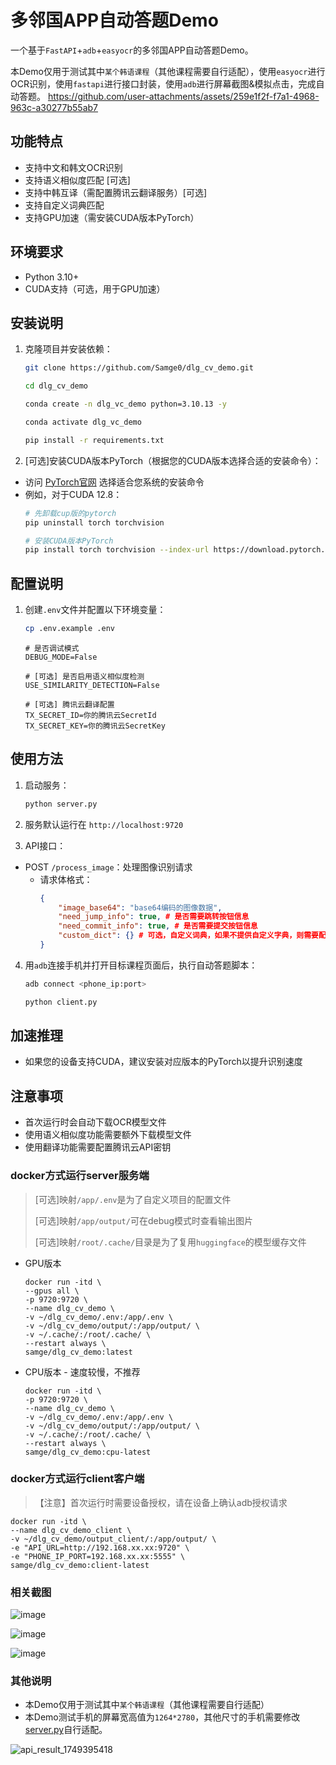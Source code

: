# 多邻国APP自动答题Demo

一个基于`FastAPI`+`adb`+`easyocr`的多邻国APP自动答题Demo。

本Demo仅用于测试其中`某个韩语课程`（其他课程需要自行适配），使用`easyocr`进行OCR识别，使用`fastapi`进行接口封装，使用`adb`进行屏幕截图&模拟点击，完成自动答题。
https://github.com/user-attachments/assets/259e1f2f-f7a1-4968-963c-a30277b55ab7

## 功能特点

- 支持中文和韩文OCR识别
- 支持语义相似度匹配 [可选]
- 支持中韩互译（需配置腾讯云翻译服务）[可选]
- 支持自定义词典匹配
- 支持GPU加速（需安装CUDA版本PyTorch）

## 环境要求

- Python 3.10+
- CUDA支持（可选，用于GPU加速）

## 安装说明

1. 克隆项目并安装依赖：
    ```bash
    git clone https://github.com/Samge0/dlg_cv_demo.git

    cd dlg_cv_demo

    conda create -n dlg_vc_demo python=3.10.13 -y

    conda activate dlg_vc_demo

    pip install -r requirements.txt
    ```

2. [可选]安装CUDA版本PyTorch（根据您的CUDA版本选择合适的安装命令）：
- 访问 [PyTorch官网](https://pytorch.org/get-started/locally/) 选择适合您系统的安装命令
- 例如，对于CUDA 12.8：
    ```bash
    # 先卸载cup版的pytorch
    pip uninstall torch torchvision

    # 安装CUDA版本PyTorch
    pip install torch torchvision --index-url https://download.pytorch.org/whl/cu128
    ```

## 配置说明

1. 创建`.env`文件并配置以下环境变量：
    ```bash
    cp .env.example .env
    ```

    ```env
    # 是否调试模式
    DEBUG_MODE=False

    # [可选] 是否启用语义相似度检测
    USE_SIMILARITY_DETECTION=False

    # [可选] 腾讯云翻译配置
    TX_SECRET_ID=你的腾讯云SecretId
    TX_SECRET_KEY=你的腾讯云SecretKey
    ```

## 使用方法

1. 启动服务：
    ```bash
    python server.py
    ```

2. 服务默认运行在 `http://localhost:9720`

3. API接口：
- POST `/process_image`：处理图像识别请求
  - 请求体格式：
    ```json
    {
        "image_base64": "base64编码的图像数据",
        "need_jump_info": true, # 是否需要跳转按钮信息
        "need_commit_info": true, # 是否需要提交按钮信息
        "custom_dict": {} # 可选，自定义词典，如果不提供自定义字典，则需要配置腾旭翻译
    }
    ```
4. 用`adb`连接手机并打开目标课程页面后，执行自动答题脚本：
    ```bash
    adb connect <phone_ip:port>

    python client.py
    ```

## 加速推理

- 如果您的设备支持CUDA，建议安装对应版本的PyTorch以提升识别速度

## 注意事项

- 首次运行时会自动下载OCR模型文件
- 使用语义相似度功能需要额外下载模型文件
- 使用翻译功能需要配置腾讯云API密钥

### docker方式运行server服务端

> [可选]映射`/app/.env`是为了自定义项目的配置文件
> 
> [可选]映射`/app/output/`可在debug模式时查看输出图片
> 
> [可选]映射`/root/.cache/`目录是为了复用`huggingface`的模型缓存文件

- GPU版本
    ```shell
    docker run -itd \
    --gpus all \
    -p 9720:9720 \
    --name dlg_cv_demo \
    -v ~/dlg_cv_demo/.env:/app/.env \
    -v ~/dlg_cv_demo/output/:/app/output/ \
    -v ~/.cache/:/root/.cache/ \
    --restart always \
    samge/dlg_cv_demo:latest
    ```

- CPU版本 - 速度较慢，不推荐
    ```shell
    docker run -itd \
    -p 9720:9720 \
    --name dlg_cv_demo \
    -v ~/dlg_cv_demo/.env:/app/.env \
    -v ~/dlg_cv_demo/output/:/app/output/ \
    -v ~/.cache/:/root/.cache/ \
    --restart always \
    samge/dlg_cv_demo:cpu-latest
    ```

### docker方式运行client客户端
>【注意】首次运行时需要设备授权，请在设备上确认adb授权请求
```shell
docker run -itd \
--name dlg_cv_demo_client \
-v ~/dlg_cv_demo/output_client/:/app/output/ \
-e "API_URL=http://192.168.xx.xx:9720" \
-e "PHONE_IP_PORT=192.168.xx.xx:5555" \
samge/dlg_cv_demo:client-latest
```

### 相关截图
![image](https://github.com/user-attachments/assets/65d1115f-82cf-422a-ae34-55fc9457737c)

![image](https://github.com/user-attachments/assets/5453355e-9bf0-48ce-90c6-8be908c5bb1d)

![image](https://github.com/user-attachments/assets/4dcd240b-17fe-4c5e-a762-076ebf69ec78)

### 其他说明
- 本Demo仅用于测试其中`某个韩语课程`（其他课程需要自行适配）
- 本Demo测试手机的屏幕宽高值为`1264*2780`，其他尺寸的手机需要修改[server.py](server.py)自行适配。

![api_result_1749395418](https://github.com/user-attachments/assets/775783c8-79c5-4dc3-a1b0-26397cc5a168)



